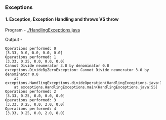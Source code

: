 ### Exceptions

#### 1. Exception, Exception Handling and throws VS throw

Program - [./HandlingExceptions.java](./HandlingExceptions.java)

Output -

```
Operations performed: 0
[3.33, 0.0, 0.0, 0.0, 0.0]
Operations performed: 1
[3.33, 0.25, 0.0, 0.0, 0.0]
Cannot Divide neumerator 3.0 by denominator 0.0
exceptions.DivideByZeroException: Cannot Divide neumerator 3.0 by denominator 0.0
	at exceptions.HandlingExceptions.divideOperation(HandlingExceptions.java:39)
	at exceptions.HandlingExceptions.main(HandlingExceptions.java:55)
Operations performed: 2
[3.33, 0.25, 0.0, 0.0, 0.0]
Operations performed: 3
[3.33, 0.25, 0.0, 2.0, 0.0]
Operations performed: 4
[3.33, 0.25, 0.0, 2.0, 8.0]
```